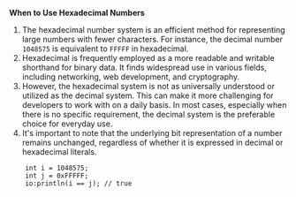 **When to Use Hexadecimal Numbers**

1. The hexadecimal number system is an efficient method for representing large numbers with fewer characters. For instance, the decimal number `1048575` is equivalent to `FFFFF` in hexadecimal.
2. Hexadecimal is frequently employed as a more readable and writable shorthand for binary data. It finds widespread use in various fields, including networking, web development, and cryptography.
3. However, the hexadecimal system is not as universally understood or utilized as the decimal system. This can make it more challenging for developers to work with on a daily basis. In most cases, especially when there is no specific requirement, the decimal system is the preferable choice for everyday use.
4. It's important to note that the underlying bit representation of a number remains unchanged, regardless of whether it is expressed in decimal or hexadecimal literals.

```ballerina
    int i = 1048575;
    int j = 0xFFFFF;
    io:println(i == j); // true
```